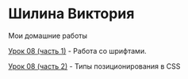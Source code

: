 # Шилина Виктория
Мои домашние работы

[Урок 08 (часть 1)](https://github.com/VictoriaShilina/VictoriaShilina.git "Работа со шрифтами") - Работа со шрифтами.

[Урок 08 (часть 2)](https://victoriashilina.github.io/Lesson_8/ "Типы позиционирования в CSS") - Типы позиционирования в CSS
